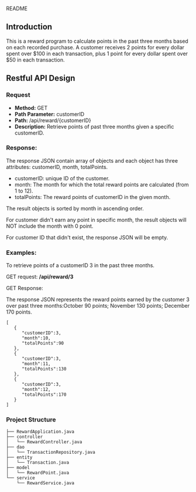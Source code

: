 README

## Introduction

This is a reward program to calculate points in the past three months based on each recorded purchase. A customer receives 2 points for every dollar spent over $100 in each transaction, plus 1 point for every dollar spent over $50 in each transaction.

## Restful API Design

### Request
- **Method:** GET
- **Path Parameter:** customerID 
- **Path:** /api/reward/{customerID}
- **Description:** Retrieve points of past three months given a specific customerID.

### Response: 
The response JSON contain array of objects and each object has three attributes: customerID, month, totalPoints. 

- customerID: unique ID of the customer.
- month: The month for which the total reward points are calculated (from 1 to 12).
- totalPoints: The reward points of customerID in the given month.

The result objects is sorted by month in ascending order. 

For customer didn't earn any point in specific month, the result objects will NOT include the month with 0 point.

For customer ID that didn't exist, the response JSON will be empty. 

### Examples:

To retrieve points of a customerID 3 in the past three months.

GET request: **/api/reward/3**  

GET Response: 

The response JSON represents the reward points earned by the customer 3 over past three months:October 90 points; November 130 points; December 170 points.

```
[
   {
      "customerID":3,
      "month":10,
      "totalPoints":90
   },
   {
      "customerID":3,
      "month":11,
      "totalPoints":130
   },
   {
      "customerID":3,
      "month":12,
      "totalPoints":170
   }
]
```


### Project Structure
```
├── RewardApplication.java
├── controller
│   └── RewardController.java
├── dao
│   └── TransactionRepository.java
├── entity
│   └── Transaction.java
├── model
│   └── RewardPoint.java
└── service
    └── RewardService.java
```